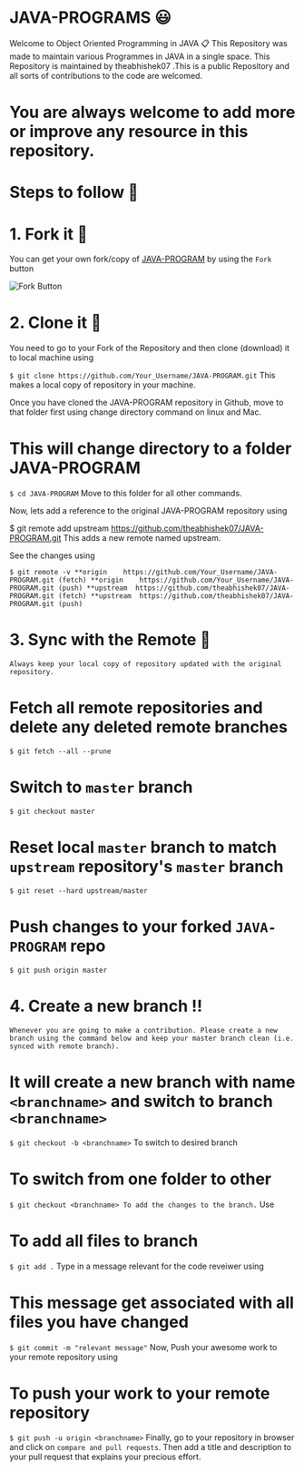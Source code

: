 # JAVA-PROGRAMS :smiley:
Welcome to Object Oriented Programming in JAVA 📋
This Repository was made to maintain various Programmes in JAVA in a single space. This Repository is maintained by theabhishek07 .This is a public Repository and all sorts of contributions to the code are welcomed.
# You are always welcome to add more or improve any resource in this repository.

# Steps to follow 📜
# 1. Fork it 🍴
You can get your own fork/copy of [JAVA-PROGRAM](https://github.com/theabhishek07/JAVA-PROGRAM) by using the `Fork` button

![Fork Button](https://github-images.s3.amazonaws.com/help/bootcamp/Bootcamp-Fork.png)

# 2. Clone it 👥
You need to go to your Fork of the Repository and then clone (download) it to local machine using

`$ git clone https://github.com/Your_Username/JAVA-PROGRAM.git`
This makes a local copy of repository in your machine.

Once you have cloned the JAVA-PROGRAM repository in Github, move to that folder first using change directory command on linux and Mac.

# This will change directory to a folder JAVA-PROGRAM
`$ cd JAVA-PROGRAM`
Move to this folder for all other commands.

Now, lets add a reference to the original JAVA-PROGRAM repository using

$ git remote add upstream https://github.com/theabhishek07/JAVA-PROGRAM.git
This adds a new remote named upstream.

See the changes using

`$ git remote -v
**origin    https://github.com/Your_Username/JAVA-PROGRAM.git (fetch)
**origin    https://github.com/Your_Username/JAVA-PROGRAM.git (push)
**upstream  https://github.com/theabhishek07/JAVA-PROGRAM.git (fetch)
**upstream  https://github.com/theabhishek07/JAVA-PROGRAM.git (push)`

# 3. Sync with the Remote :arrows_counterclockwise:
`Always keep your local copy of repository updated with the original repository.`

# Fetch all remote repositories and delete any deleted remote branches
`$ git fetch --all --prune`

# Switch to `master` branch
`$ git checkout master`

# Reset local `master` branch to match `upstream` repository's `master` branch
`$ git reset --hard upstream/master`

# Push changes to your forked `JAVA-PROGRAM` repo
`$ git push origin master`

# 4. Create a new branch ‼️
`Whenever you are going to make a contribution. Please create a new branch using the command below and keep your master branch clean (i.e. synced with remote branch).`

# It will create a new branch with name  `<branchname>` and switch to branch `<branchname>`
`$ git checkout -b <branchname>`
To switch to desired branch

# To switch from one folder to other
`$ git checkout <branchname>
To add the changes to the branch.` Use

# To add all files to branch
`$ git add .`
Type in a message relevant for the code reveiwer using

# This message get associated with all files you have changed
`$ git commit -m "relevant message"`
Now, Push your awesome work to your remote repository using

# To push your work to your remote repository
`$ git push -u origin <branchname>`
Finally, go to your repository in browser and click on `compare and pull requests`. Then add a title and description to your pull request that explains your precious effort.
